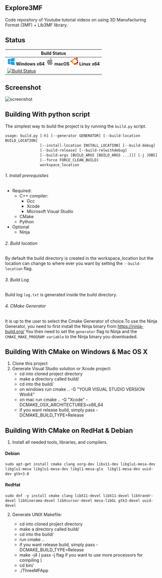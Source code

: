 ## Explore3MF

Code repository of Youtube tutorial videos on using 3D Manufacturing Format (3MF) + Lib3MF library.

## Status
|  Build Status |
|-------------- |
|![Win-x64](doc/images/win.png) **Windows x64** ![macOS-x64](doc/images/apple.png) **macOS** ![Linux-x64](doc/images/ubuntu.png) **Linux x64** |
| [![Build Status](https://dev.azure.com/homemadecode3d/homemadecode3d/_apis/build/status/Explore3MF-Master?branchName=master)](https://dev.azure.com/homemadecode3d/homemadecode3d/_build/latest?definitionId=11&branchName=master)|

## Screenshot

![screenshot](https://user-images.githubusercontent.com/283793/42958954-23fe9532-8b55-11e8-8f85-2120209c719a.png)

## Building With python script

The simplest way to build the project is by running the ```build.py``` script.
```
usage: build.py [-h] [--generator GENERATOR] [--build-location BUILD_LOCATION]
                [--install-location INSTALL_LOCATION] [--build-debug]
                [--build-release] [--build-relwithdebug]
                [--build-args [BUILD_ARGS [BUILD_ARGS ...]]] [-j JOBS]
                [--force FORCE_CLEAN_BUILD]
                workspace_location
```
###### 1. Install prerequisites

- Required:
  - C++ compiler:
       - Gcc
       - Xcode
       - Microsoft Visual Studio
  - CMake 
  - Python
- Optional
  - Ninja

###### 2. Build location
By default the build directory is created in the workspace_location but the location can change to where ever you want by setting the ```--build-location``` flag.

###### 3. Build Log
Build log ```log.txt``` is generated inside the build directory.

###### 4. CMake Generator
It is up to the user to select the Cmake Generator of choice.To use the Ninja Generator, you need to first install the Ninja binary from https://ninja-build.org/ You then need to set the ```generator``` flag to Ninja and the ```CMAKE_MAKE_PROGRAM variable``` to the Ninja binary you downloaded.

## Building With CMake on Windows & Mac OS X 

1) Clone this project
2) Generate Visual Studio solution or Xcode project:
    - cd into cloned project directory
    - make a directory called build/
    - cd into the build/
    - on windows run cmake .. -G "YOUR VISUAL STUDIO VERSION Win64"
    - on mac run cmake .. -G "Xcode" -DCMAKE_OSX_ARCHITECTURES=x86_64
    - if you want release build, simply pass -DCMAKE_BUILD_TYPE=Release

## Building With CMake on RedHat & Debian 

1. Install all needed tools, libraries, and compilers.

#### Debian    
    sudo apt-get install cmake clang xorg-dev libx11-dev libglu1-mesa-dev libglu1-mesa libglu1-mesa-dev libgl1-mesa-glx  libgl1-mesa-dev uuid-dev gtk+3.0

#### RedHat
    sudo dnf -y install cmake clang libX11-devel libX11-devel libXrandr-devel libXinerama-devel libXcursor-devel mesa-libGL gtk3-devel uuid-devel

2. Generate UNIX Makefile:

    - cd into cloned project directory
    - make a directory called build/
    - cd into the build/
    - run cmake ..
    - if you want release build, simply pass -DCMAKE_BUILD_TYPE=Release
    - make -j4 ( pass -j flag if you want to use more processors for compiling )
    - cd bin/
    - ./ThreeMFApp
